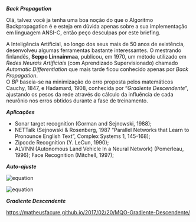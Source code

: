 ***Back Propagation***  
  
Olá, talvez você ja tenha uma boa noção do que o Algoritmo Backpropagation é e esteja em dúvida apenas sobre a sua implementação em linguagem ANSI-C, então peço desculpas por este briefing.  
  
A Inteligência  Artificial, ao longo dos seus mais de 50 anos de existência, desenvolveu algumas ferramentas bastante interessantes. O mestrando finlandês, **Seppo Linnainmaa**, publicou, em 1970, um método utilizado em _Redes Neurais Artificiais_ (com Aprendizado Supervisionado) chamado _Automatic Differentiation_ que mais tarde ficou conhecido apenas por _Back Propagation_.  
O _BP_ baseia-se na minimização do erro proposta pelos matemáticos Cauchy, 1847, e Hadamard, 1908, conhecida por “_Gradiente Descendente_”, ajustando os pesos da rede através do cálculo da influência de cada neurônio nos erros obtidos durante a fase de treinamento.
    
    
***Aplicações***  
* Sonar target recognition (Gorman and Sejnowski, 1988);
* NETTalk (Sejnowski & Rosenberg, 1987 “Parallel Networks that Learn to Pronounce English Text”, Complex Systems 1, 145-168);
* Zipcode Recognition (Y. LeCun, 1990);
* ALVINN (Autonomous Land Vehicle In a Neural Network) (Pomerleau, 1996);
Face Recognition (Mitchell, 1997);
  
***Auto-ajuste***  

![equation](https://c1.staticflickr.com/5/4417/36199303024_8b1e924307_o.gif)  

![equation](https://c1.staticflickr.com/5/4374/36893529131_aa9591fd80_o.gif)  

***Gradiente Descendente***  
  
https://matheusfacure.github.io/2017/02/20/MQO-Gradiente-Descendente/
